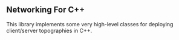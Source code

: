 ## Networking For C++

This library implements some very high-level classes for deploying
client/server topographies in C++.